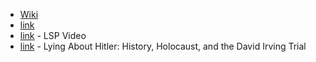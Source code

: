 - [Wiki](https://en.wikipedia.org/wiki/The_Holocaust)
- [link](https://rationalwiki.org/wiki/Holocaust_denial)
- [link](https://www.youtube.com/watch?v=2_YFgugVhns) - LSP Video
- [link](https://cloudflare-ipfs.com/ipfs/bafykbzacedvrvlnji425yvw2dbvnkh4eip2ulpuo52m2zupdmitxjmqj3btgq?filename=Richard%20J.%20Evans%20-%20Lying%20About%20Hitler_%20History%2C%20Holocaust%20And%20The%20David%20Irving%20Trial-Basic%20Books%20%282001%29.pdf) - Lying About Hitler: History, Holocaust, and the David Irving Trial